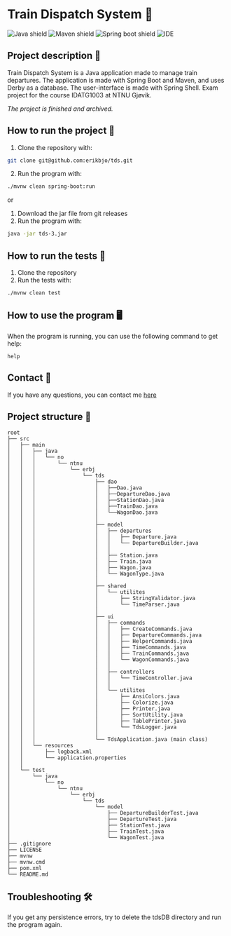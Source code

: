 # Train Dispatch System 🚂

![Java shield](https://img.shields.io/badge/Java-ED8B00?style=for-the-badge&logo=java&logoColor=white)
![Maven shield](https://img.shields.io/badge/Apache_Maven-C71A36?style=for-the-badge&logo=apachemaven&logoColor=white)
![Spring boot shield](https://img.shields.io/badge/Spring_Boot-F2F4F9?style=for-the-badge&logo=spring-boot)
![IDE](https://img.shields.io/badge/IntelliJ_IDEA-000000.svg?style=for-the-badge&logo=intellij-idea&logoColor=white)

## Project description 📝

<p>
Train Dispatch System is a Java application made to manage train departures.
The application is made with Spring Boot and Maven, and uses Derby as a database.
The user-interface is made with Spring Shell.
Exam project for the course IDATG1003 at NTNU Gjøvik.
</p>

_The project is finished and archived._

## How to run the project 🚀

1. Clone the repository with:
```bash
git clone git@github.com:erikbjo/tds.git
```

2. Run the program with:
```bash
./mvnw clean spring-boot:run
```

or

1. Download the jar file from git releases
2. Run the program with:

```bash
java -jar tds-3.jar
```

## How to run the tests 🧪

1. Clone the repository
2. Run the tests with:

```bash
./mvnw clean test
```

## How to use the program 🖥

When the program is running, you can use the following command to get help:
```tds
help
```

## Contact 📧

If you have any questions, you can contact me [here](mailto:bjornsen.erik@gmail.com)

## Project structure 📁

```
root
├── src
│   ├── main
│   │   ├── java
│   │   │   └── no
│   │   │       └── ntnu
│   │   │           └── erbj
│   │   │               └── tds
│   │   │                   ├── dao
│   │   │                   │   ├──Dao.java
│   │   │                   │   ├──DepartureDao.java
│   │   │                   │   ├──StationDao.java
│   │   │                   │   ├──TrainDao.java
│   │   │                   │   └──WagonDao.java
│   │   │                   │
│   │   │                   ├── model
│   │   │                   │   ├── departures
│   │   │                   │   │   ├── Departure.java
│   │   │                   │   │   └── DepartureBuilder.java
│   │   │                   │   │
│   │   │                   │   ├── Station.java
│   │   │                   │   ├── Train.java
│   │   │                   │   ├── Wagon.java
│   │   │                   │   └── WagonType.java
│   │   │                   │
│   │   │                   ├── shared
│   │   │                   │   └── utilites
│   │   │                   │       ├── StringValidator.java
│   │   │                   │       └── TimeParser.java
│   │   │                   │
│   │   │                   ├── ui
│   │   │                   │   ├── commands
│   │   │                   │   │   ├── CreateCommands.java
│   │   │                   │   │   ├── DepartureCommands.java
│   │   │                   │   │   ├── HelperCommands.java
│   │   │                   │   │   ├── TimeCommands.java
│   │   │                   │   │   ├── TrainCommands.java
│   │   │                   │   │   └── WagonCommands.java
│   │   │                   │   │
│   │   │                   │   ├── controllers
│   │   │                   │   │   └── TimeController.java
│   │   │                   │   │
│   │   │                   │   └── utilites
│   │   │                   │       ├── AnsiColors.java
│   │   │                   │       ├── Colorize.java
│   │   │                   │       ├── Printer.java
│   │   │                   │       ├── SortUtility.java
│   │   │                   │       ├── TablePrinter.java
│   │   │                   │       └── TdsLogger.java
│   │   │                   │
│   │   │                   └── TdsApplication.java (main class)
│   │   └── resources
│   │       ├── logback.xml
│   │       └── application.properties
│   │
│   └── test
│       └── java
│           └── no
│               └── ntnu
│                   └── erbj   
│                       └── tds
│                           └── model
│                               ├── DepartureBuilderTest.java
│                               ├── DepartureTest.java
│                               ├── StationTest.java
│                               ├── TrainTest.java
│                               └── WagonTest.java
├── .gitignore
├── LICENSE
├── mvnw
├── mvnw.cmd
├── pom.xml
└── README.md
```

## Troubleshooting 🛠

If you get any persistence errors, try to delete the tdsDB directory and run the program again.
